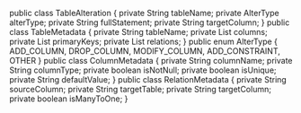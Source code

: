 public class TableAlteration {
private String tableName;
private AlterType alterType;
private String fullStatement;
private String targetColumn;
}
public class TableMetadata {
private String tableName;
private List<ColumnMetadata> columns;
private List<String> primaryKeys;
private List<RelationMetadata> relations;
}
public enum AlterType {
ADD_COLUMN,
DROP_COLUMN,
MODIFY_COLUMN,
ADD_CONSTRAINT,
OTHER
}
public class ColumnMetadata {
private String columnName;
private String columnType;
private boolean isNotNull;
private boolean isUnique;
private String defaultValue;
}
public class RelationMetadata {
private String sourceColumn;
private String targetTable;
private String targetColumn;
private boolean isManyToOne;
}